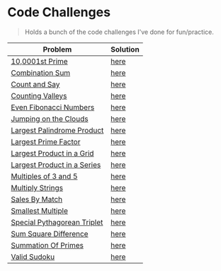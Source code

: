 # Code Challenges

> Holds a bunch of the code challenges I've done for fun/practice.

| Problem                                                                              | Solution                                                                       |
| ------------------------------------------------------------------------------------ | ------------------------------------------------------------------------------ |
| [10,0001st Prime](https://projecteuler.net/problem=7)                                | [here](./project-euler/nth_prime.py)                                           |
| [Combination Sum](https://leetcode.com/problems/combination-sum/)                    | [here](./leetcode/CombinationSum.java)                                         |
| [Count and Say](https://leetcode.com/problems/count-and-say/)                        | [here](./leetcode/CountAndSay.java)                                            |
| [Counting Valleys](https://www.hackerrank.com/challenges/counting-valleys)           | [here](./hacker-rank/counting-valleys.js)                                      |
| [Even Fibonacci Numbers](https://projecteuler.net/problem=2)                         | [here](./project-euler/even_fibonacci_numbers.py)                              |
| [Jumping on the Clouds](https://www.hackerrank.com/challenges/jumping-on-the-clouds) | [here](./hacker-rank/jumping-on-clouds.js)                                     |
| [Largest Palindrome Product](https://projecteuler.net/problem=4)                     | [here](./project-euler/largest_palindrome_product.py)                          |
| [Largest Prime Factor](https://projecteuler.net/problem=3)                           | [here](./project-euler/largest_prime_number.py)                                |
| [Largest Product in a Grid](https://projecteuler.net/problem=11)                     | [here](./project-euler/largest_product_in_grid/largest_product_in_grid.py)     |
| [Largest Product in a Series](https://projecteuler.net/problem=8)                    | [here](./project-euler/largest_product_in_series/largest_product_in_series.py) |
| [Multiples of 3 and 5](https://projecteuler.net/problem=1)                           | [here](./project-euler/multiples_of_3_and_5.py)                                |
| [Multiply Strings](https://leetcode.com/problems/multiply-strings/)                  | [here](./leetcode/MultiplyStrings.java)                                        |
| [Sales By Match](https://www.hackerrank.com/challenges/sock-merchant)                | [here](./hacker-rank/sales-by-match.js)                                        |
| [Smallest Multiple](https://projecteuler.net/problem=5)                              | [here](./project-euler/smallest_multiple.py)                                   |
| [Special Pythagorean Triplet](https://projecteuler.net/problem=9)                    | [here](./project-euler/special_pythagorean_triplet.py)                         |
| [Sum Square Difference](https://projecteuler.net/problem=6)                          | [here](./project-euler/sum_square_difference.py)                               |
| [Summation Of Primes](https://projecteuler.net/problem=10)                           | [here](./project-euler/summation_of_primes.py)                                 |
| [Valid Sudoku](https://leetcode.com/problems/valid-sudoku/)                          | [here](./leetcode/ValidSudoku.java)                                            |
